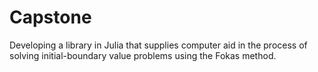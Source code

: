 # Capstone

Developing a library in Julia that supplies computer aid in the process of solving initial-boundary value problems using the Fokas method.

